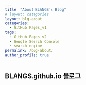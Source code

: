 ```yaml
--- 
title: "About BLANGS's Blog" 
# layout: categories 
layout: blg-about 
categories: 
  - GitHub Pages_v1 
tags: 
  - GitHub Pages_v2 
  - Google Search Console 
  - search engine
permalink: /blg-about/ 
author_profile: true 
---
```


## BLANGS.github.io 블로그
